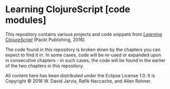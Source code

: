 # Learning ClojureScript [code modules]

This repository contains various projects and code snippets from [_Learning ClojureScript_](http://www.amazon.com/Learning-ClojureScript-Rafik-Naccache/dp/1785887637/ref=tmm_pap_swatch_0?_encoding=UTF8&qid=1455930533&sr=8-1) (Packt Publishing, 2016).

The code found in this repository is broken down by the chapters you can expect to find it in. In some cases, code will be re-used or expanded upon in consecutive chapters - in such cases, the code will be found in the earlier of the two chapters in this repository.

All content here has been distributed under the Eclipse License 1.0. It is Copyright © 2016 W. David Jarvis, Rafik Naccache, and Allen Rohner.
